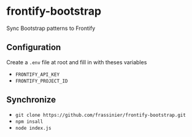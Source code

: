 # frontify-bootstrap

Sync Bootstrap patterns to Frontify

## Configuration

Create a `.env` file at root and fill in with theses variables

* `FRONTIFY_API_KEY`
* `FRONTIFY_PROJECT_ID`

## Synchronize

* `git clone https://github.com/frassinier/frontify-bootstrap.git`
* `npm insall`
* `node index.js`
